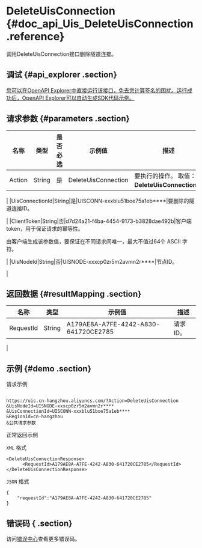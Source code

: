 # DeleteUisConnection {#doc_api_Uis_DeleteUisConnection .reference}

调用DeleteUisConnection接口删除隧道连接。

## 调试 {#api_explorer .section}

[您可以在OpenAPI Explorer中直接运行该接口，免去您计算签名的困扰。运行成功后，OpenAPI Explorer可以自动生成SDK代码示例。](https://api.aliyun.com/#product=Uis&api=DeleteUisConnection&type=RPC&version=2018-08-21)

## 请求参数 {#parameters .section}

|名称|类型|是否必选|示例值|描述|
|--|--|----|---|--|
|Action|String|是|DeleteUisConnection|要执行的操作。 取值：**DeleteUisConnection**。

 |
|UisConnectionId|String|是|UISCONN-xxxblu51boe75a1eb\*\*\*\*|要删除的隧道连接ID。

 |
|ClientToken|String|否|d7d24a21-f4ba-4454-9173-b3828dae492b|客户端token，用于保证请求的幂等性。

 由客户端生成该参数值，要保证在不同请求间唯一，最大不值过64个 ASCII 字符。

 |
|UisNodeId|String|否|UISNODE-xxxcp0zr5m2avmn2r\*\*\*\*|节点ID。

 |

## 返回数据 {#resultMapping .section}

|名称|类型|示例值|描述|
|--|--|---|--|
|RequestId|String|A179AE8A-A7FE-4242-A830-641720CE2785|请求ID。

 |

## 示例 {#demo .section}

请求示例

``` {#request_demo}

https://uis.cn-hangzhou.aliyuncs.com/?Action=DeleteUisConnection
&UisNodeId=UISNODE-xxxcp0zr5m2avmn2r****
&UisConnectionId=UISCONN-xxxblu51boe75a1eb****
&RegionId=cn-hangzhou
&公共请求参数

```

正常返回示例

`XML` 格式

``` {#xml_return_success_demo}
<DeleteUisConnectionResponse>
	  <RequestId>A179AE8A-A7FE-4242-A830-641720CE2785</RequestId>
</DeleteUisConnectionResponse>
```

`JSON` 格式

``` {#json_return_success_demo}
{
	"requestId":"A179AE8A-A7FE-4242-A830-641720CE2785"
}
```

## 错误码 { .section}

访问[错误中心](https://error-center.aliyun.com/status/product/Uis)查看更多错误码。

